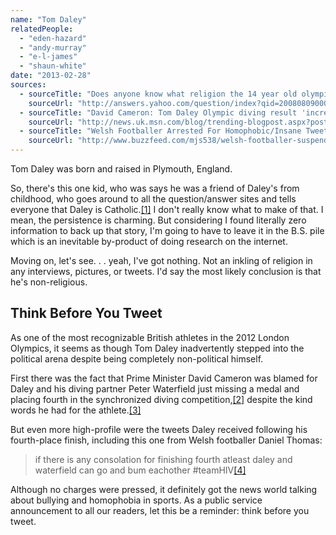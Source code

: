```yaml
---
name: "Tom Daley"
relatedPeople:
  - "eden-hazard"
  - "andy-murray"
  - "e-l-james"
  - "shaun-white"
date: "2013-02-28"
sources:
  - sourceTitle: "Does anyone know what religion the 14 year old olympic english diver tom daley is?"
    sourceUrl: "http://answers.yahoo.com/question/index?qid=20080809000455AAJ3XQ7"
  - sourceTitle: "David Cameron: Tom Daley Olympic diving result 'incredibly close.'"
    sourceUrl: "http://news.uk.msn.com/blog/trending-blogpost.aspx?post=8a6c5ad3-bc7f-495b-a3e8-27f5bbd6fdbd"
  - sourceTitle: "Welsh Footballer Arrested For Homophobic/Insane Tweet To Tom Daley."
    sourceUrl: "http://www.buzzfeed.com/mjs538/welsh-footballer-suspended-and-arrested-for-homoph"
---
```


Tom Daley was born and raised in Plymouth, England.

So, there's this one kid, who was says he was a friend of Daley's from childhood, who goes around to all the question/answer sites and tells everyone that Daley is Catholic.<a class="source-citation" href="#http://answers.yahoo.com/question/index?qid=20080809000455AAJ3XQ7" title="Does anyone know what religion the 14 year old olympic english diver tom daley is?">[1]</a> I don't really know what to make of that. I mean, the persistence is charming. But considering I found literally zero information to back up that story, I'm going to have to leave it in the B.S. pile which is an inevitable by-product of doing research on the internet.

Moving on, let's see. . . yeah, I've got nothing. Not an inkling of religion in any interviews, pictures, or tweets. I'd say the most likely conclusion is that he's non-religious.


## Think Before You Tweet

As one of the most recognizable British athletes in the 2012 London Olympics, it seems as though Tom Daley inadvertently stepped into the political arena despite being completely non-political himself.

First there was the fact that Prime Minister David Cameron was blamed for Daley and his diving partner Peter Waterfield just missing a medal and placing fourth in the synchronized diving competition,<a class="source-citation" href="#http://news.uk.msn.com/blog/trending-blogpost.aspx?post=8a6c5ad3-bc7f-495b-a3e8-27f5bbd6fdbd" title="David Cameron &apos;blamed&apos; for Tom Daley missing out on a medal.">[2]</a> despite the kind words he had for the athlete.<a class="source-citation" href="#http://news.uk.msn.com/blog/trending-blogpost.aspx?post=8a6c5ad3-bc7f-495b-a3e8-27f5bbd6fdbd" title="David Cameron: Tom Daley Olympic diving result &apos;incredibly close.&apos;">[3]</a>

But even more high-profile were the tweets Daley received following his fourth-place finish, including this one from Welsh footballer Daniel Thomas:

>if there is any consolation for finishing fourth atleast daley and waterfield can go and bum eachother #teamHIV<a class="source-citation" href="#http://www.buzzfeed.com/mjs538/welsh-footballer-suspended-and-arrested-for-homoph" title="Welsh Footballer Arrested For Homophobic/Insane Tweet To Tom Daley.">[4]</a>

Although no charges were pressed, it definitely got the news world talking about bullying and homophobia in sports. As a public service announcement to all our readers, let this be a reminder: think before you tweet.